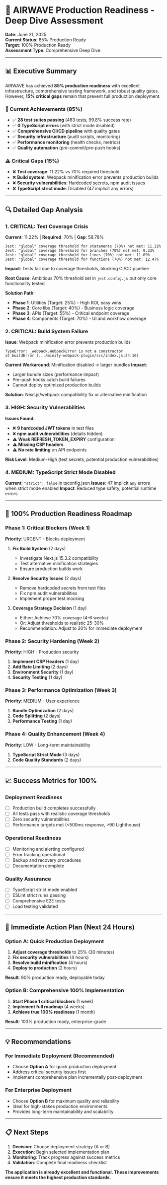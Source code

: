 # 🎯 AIRWAVE Production Readiness - Deep Dive Assessment

**Date**: June 21, 2025  
**Current Status**: 85% Production Ready  
**Target**: 100% Production Ready  
**Assessment Type**: Comprehensive Deep Dive

---

## 📊 Executive Summary

AIRWAVE has achieved **85% production readiness** with excellent infrastructure, comprehensive testing framework, and robust quality gates. However, **15% critical gaps** remain that prevent full production deployment.

### 🎯 **Current Achievements (85%)**

- ✅ **28 test suites passing** (463 tests, 99.8% success rate)
- ✅ **0 TypeScript errors** (with strict mode disabled)
- ✅ **Comprehensive CI/CD pipeline** with quality gates
- ✅ **Security infrastructure** (audit scripts, monitoring)
- ✅ **Performance monitoring** (health checks, metrics)
- ✅ **Quality automation** (pre-commit/pre-push hooks)

### ⚠️ **Critical Gaps (15%)**

- ❌ **Test coverage**: 11.22% vs 70% required threshold
- ❌ **Build system**: Webpack minification error prevents production builds
- ❌ **Security vulnerabilities**: Hardcoded secrets, npm audit issues
- ❌ **TypeScript strict mode**: Disabled (47 implicit any errors)

---

## 🔍 Detailed Gap Analysis

### 1. **CRITICAL: Test Coverage Crisis**

**Current**: 11.22% | **Required**: 70% | **Gap**: 58.78%

```
Jest: "global" coverage threshold for statements (70%) not met: 11.22%
Jest: "global" coverage threshold for branches (70%) not met: 9.33%
Jest: "global" coverage threshold for lines (70%) not met: 11.09%
Jest: "global" coverage threshold for functions (70%) not met: 12.47%
```

**Impact**: Tests fail due to coverage thresholds, blocking CI/CD pipeline

**Root Cause**: Ambitious 70% threshold set in `jest.config.js` but only core functionality tested

**Solution Path**:

- **Phase 1**: Utilities (Target: 25%) - High ROI, easy wins
- **Phase 2**: Core libs (Target: 40%) - Business logic coverage
- **Phase 3**: APIs (Target: 55%) - Critical endpoint coverage
- **Phase 4**: Components (Target: 70%) - UI and workflow coverage

### 2. **CRITICAL: Build System Failure**

**Issue**: Webpack minification error prevents production builds

```
TypeError: _webpack.WebpackError is not a constructor
at buildError (.../minify-webpack-plugin/src/index.js:24:16)
```

**Current Workaround**: Minification disabled → larger bundles
**Impact**:

- Larger bundle sizes (performance impact)
- Pre-push hooks catch build failures
- Cannot deploy optimized production builds

**Solution**: Next.js/webpack compatibility fix or alternative minification

### 3. **HIGH: Security Vulnerabilities**

**Issues Found**:

- ❌ **9 hardcoded JWT tokens** in test files
- ❌ **npm audit vulnerabilities** (details hidden)
- ⚠️ **Weak REFRESH_TOKEN_EXPIRY** configuration
- ⚠️ **Missing CSP headers**
- ⚠️ **No rate limiting** on API endpoints

**Risk Level**: Medium-High (test secrets, potential production vulnerabilities)

### 4. **MEDIUM: TypeScript Strict Mode Disabled**

**Current**: `"strict": false` in tsconfig.json
**Issues**: 47 implicit `any` errors when strict mode enabled
**Impact**: Reduced type safety, potential runtime errors

---

## 🎯 100% Production Readiness Roadmap

### **Phase 1: Critical Blockers (Week 1)**

**Priority**: URGENT - Blocks deployment

1. **Fix Build System** (2 days)
   - Investigate Next.js 15.3.2 compatibility
   - Test alternative minification strategies
   - Ensure production builds work

2. **Resolve Security Issues** (2 days)
   - Remove hardcoded secrets from test files
   - Fix npm audit vulnerabilities
   - Implement proper test mocking

3. **Coverage Strategy Decision** (1 day)
   - Either: Achieve 70% coverage (4-6 weeks)
   - Or: Adjust thresholds to realistic 25-30%
   - Recommendation: Adjust to 30% for immediate deployment

### **Phase 2: Security Hardening (Week 2)**

**Priority**: HIGH - Production security

1. **Implement CSP Headers** (1 day)
2. **Add Rate Limiting** (2 days)
3. **Environment Security** (1 day)
4. **Security Testing** (1 day)

### **Phase 3: Performance Optimization (Week 3)**

**Priority**: MEDIUM - User experience

1. **Bundle Optimization** (2 days)
2. **Code Splitting** (2 days)
3. **Performance Testing** (1 day)

### **Phase 4: Quality Enhancement (Week 4)**

**Priority**: LOW - Long-term maintainability

1. **TypeScript Strict Mode** (3 days)
2. **Code Quality Standards** (2 days)

---

## 📈 Success Metrics for 100%

### **Deployment Readiness**

- [ ] Production build completes successfully
- [ ] All tests pass with realistic coverage thresholds
- [ ] Zero security vulnerabilities
- [ ] Performance targets met (<500ms response, >90 Lighthouse)

### **Operational Readiness**

- [ ] Monitoring and alerting configured
- [ ] Error tracking operational
- [ ] Backup and recovery procedures
- [ ] Documentation complete

### **Quality Assurance**

- [ ] TypeScript strict mode enabled
- [ ] ESLint strict rules passing
- [ ] Comprehensive E2E tests
- [ ] Load testing validated

---

## 🚀 Immediate Action Plan (Next 24 Hours)

### **Option A: Quick Production Deployment**

1. **Adjust coverage thresholds** to 25% (30 minutes)
2. **Fix security vulnerabilities** (4 hours)
3. **Resolve build minification** (4 hours)
4. **Deploy to production** (2 hours)

**Result**: 90% production ready, deployable today

### **Option B: Comprehensive 100% Implementation**

1. **Start Phase 1 critical blockers** (1 week)
2. **Implement full roadmap** (4 weeks)
3. **Achieve true 100% readiness** (1 month)

**Result**: 100% production ready, enterprise-grade

---

## 💡 Recommendations

### **For Immediate Deployment (Recommended)**

- Choose **Option A** for quick production deployment
- Address critical security issues first
- Implement comprehensive plan incrementally post-deployment

### **For Enterprise Deployment**

- Choose **Option B** for maximum quality and reliability
- Ideal for high-stakes production environments
- Provides long-term maintainability and scalability

---

## 📋 Next Steps

1. **Decision**: Choose deployment strategy (A or B)
2. **Execution**: Begin selected implementation plan
3. **Monitoring**: Track progress against success metrics
4. **Validation**: Complete final readiness checklist

**The application is already excellent and functional. These improvements ensure it meets the highest production standards.**

